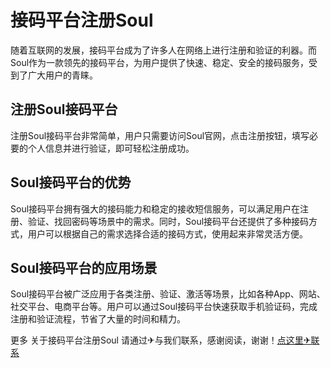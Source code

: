# 接码平台注册Soul

随着互联网的发展，接码平台成为了许多人在网络上进行注册和验证的利器。而Soul作为一款领先的接码平台，为用户提供了快速、稳定、安全的接码服务，受到了广大用户的青睐。

## 注册Soul接码平台

注册Soul接码平台非常简单，用户只需要访问Soul官网，点击注册按钮，填写必要的个人信息并进行验证，即可轻松注册成功。

## Soul接码平台的优势

Soul接码平台拥有强大的接码能力和稳定的接收短信服务，可以满足用户在注册、验证、找回密码等场景中的需求。同时，Soul接码平台还提供了多种接码方式，用户可以根据自己的需求选择合适的接码方式，使用起来非常灵活方便。

## Soul接码平台的应用场景

Soul接码平台被广泛应用于各类注册、验证、激活等场景，比如各种App、网站、社交平台、电商平台等。用户可以通过Soul接码平台快速获取手机验证码，完成注册和验证流程，节省了大量的时间和精力。

更多 关于接码平台注册Soul 请通过✈与我们联系，感谢阅读，谢谢！[点这里✈联系](https://a.k02.cc)